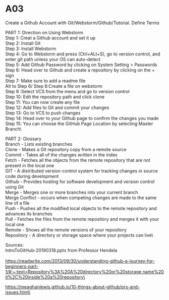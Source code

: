 # A03
Create a Github Account with Git/Webstorm/Github/Tutorial. Define Terms

PART 1: Direction on Using Webstorm\
Step 1: Creat a Github account and set it up\
Step 2: Install Git\
Step 3: Install Webstorm\
Step 4: Go to Webstorm and press (Ctrl+ALt+S), go to version control, and enter git path unless your OS can auto-detect\
Step 5: Add Github Password by clicking on System Setting > Passwords\
Step 6: Head over to Github and create a repository by clicking on the + sign\
Step 7: Make sure to add a readme file\
Alt to Step 6/ Step 8:Create a file on webstorm\
Step 9 :Select VCS from the menu and go to version control\
Step 10: Edit the repository path and click clone\
Step 11: You can now create any file\
Step 12: Add files to Git and commit your changes\
Step 13: Go to VCS to push changes\
Step 14: Head over to your Github page to confirm the changes you made\
Step 15: You can choose the GitHub Page Location by selecting Master Branch\

PART 2: Glossary\
Branch - Lists existing branches\
Clone - Makes a Git repository copy from a remote source\
Commit - Takes all of the changes written in the index\
Fetch - Fetches all the objects from the remote repository that are not present in the local one\
GIT - A distributed version-control system for tracking changes in source code during development\
Github - Provides hosting for software development and version control using Git\
Merge - Merges one or more branches into your current branch\
Merge Conflict - occurs when competing changes are made to the same line of a file\
Push - Pushes all the modified local objects to the remote repository and advances its branches\
Pull - Fetches the files from the remote repository and merges it with your local one\
Remote - Shows all the remote versions of your repository\
Repository - A directory or storage space where your projects can live\


Sources:\
IntroToGitHub-20190318.pptx from Professor Hendela\
\
https://readwrite.com/2013/09/30/understanding-github-a-journey-for-beginners-part-1/#:~:text=Repository%3A%20A%20directory%20or%20storage,name%20it%2C%20inside%20a%20repository\

https://meaghanlewis.github.io/10-things-about-github/prs-and-issues.html\
